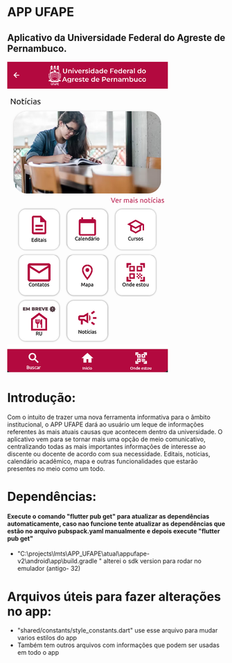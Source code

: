 # APP UFAPE

## Aplicativo da Universidade Federal do Agreste de Pernambuco.


![Alt text](image-1.png)

# Introdução:

<p>Com o intuito de trazer uma nova ferramenta informativa para o âmbito institucional, o APP UFAPE dará ao usuário um leque de informações referentes às mais atuais causas que acontecem dentro da universidade. O aplicativo vem para se tornar mais uma opção de meio comunicativo, centralizando todas as mais importantes informações de interesse ao discente ou docente de acordo com sua necessidade. Editais, notícias, calendário acadêmico, mapa e outras funcionalidades que estarão presentes no meio como um todo.
</p>

# Dependências:

#### Execute o comando "flutter pub get" para atualizar as dependências automaticamente, caso nao funcione tente atualizar as dependências que estão no arquivo pubspack.yaml manualmente e depois execute "flutter pub get"

- "C:\projects\lmts\APP_UFAPE\atual\appufape-v2\android\app\build.gradle " alterei o sdk version para rodar no emulador (antigo- 32)

# Arquivos úteis para fazer alterações no app:

- "shared/constants/style_constants.dart" use esse arquivo para mudar varios estilos do app
- Também tem outros arquivos com informações que podem ser usadas em todo o app
